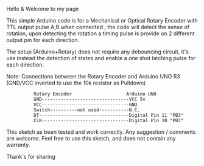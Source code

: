 Hello & Welcome to my page

This simple Arduino code is for a Mechanical or Optical Rotary Encoder with TTL output pulse A,B
when connected , the code will detect the sense of rotation, upon detecting the rotation
a timing pulse is provide on 2 different output pin for each direction.

The setup (Arduino+Rotary) does not require any debouncing circuit, it's use instead
the detection of states and enable a one shot latching pulse for each direction.

Note: Connections between the Rotary Encoder and Arduino UNO R3
      (GND/VCC inverted to use the 10k resistor as Pulldown)

              Rotary Encoder                    Arduino UNO
              GND--------------------------------VCC 5v  
              VCC--------------------------------GND  
              Switch----------not used-----------N.C.
              DT---------------------------------Digital Pin 11 "PB3"
              CLK--------------------------------Digital Pin 10 "PB2"
              
This sketch as been tested and work correctly.
Any suggestion / comments are welcome.
Feel free to use this sketch, and does not contain any warranty.

Thank's for sharing
